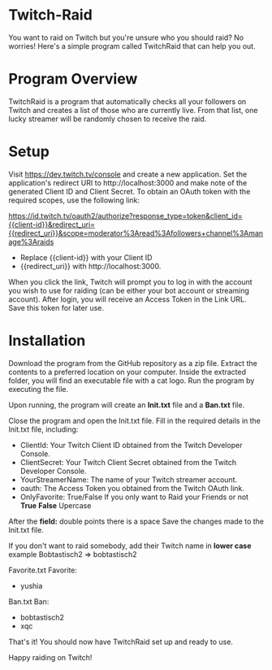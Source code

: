 # Twitch-Raid

You want to raid on Twitch but you're unsure who you should raid? No worries! Here's a simple program called TwitchRaid that can help you out.

# Program Overview

TwitchRaid is a program that automatically checks all your followers on Twitch and creates a list of those who are currently live. From that list, one lucky streamer will be randomly chosen to receive the raid.

# Setup

Visit https://dev.twitch.tv/console and create a new application.
Set the application's redirect URI to http://localhost:3000 and make note of the generated Client ID and Client Secret.
To obtain an OAuth token with the required scopes, use the following link:


https://id.twitch.tv/oauth2/authorize?response_type=token&client_id={{client-id}}&redirect_uri={{redirect_uri}}&scope=moderator%3Aread%3Afollowers+channel%3Amanage%3Araids


- Replace {{client-id}} with your Client ID
- {{redirect_uri}} with http://localhost:3000.


When you click the link, Twitch will prompt you to log in with the account you wish to use for raiding (can be either your bot account or streaming account). After login, you will receive an Access Token in the Link URL. Save this token for later use.

# Installation

Download the program from the GitHub repository as a zip file.
Extract the contents to a preferred location on your computer.
Inside the extracted folder, you will find an executable file with a cat logo.
Run the program by executing the file.

Upon running, the program will create an **Init.txt** file and a **Ban.txt** file.

Close the program and open the Init.txt file.
Fill in the required details in the Init.txt file, including:
- ClientId: Your Twitch Client ID obtained from the Twitch Developer Console.
- ClientSecret: Your Twitch Client Secret obtained from the Twitch Developer Console.
- YourStreamerName: The name of your Twitch streamer account.
- oauth: The Access Token you obtained from the Twitch OAuth link.
- OnlyFavorite: True/False  If you only want to Raid your Friends or not **True** **False** Upercase 

After the **field:** double points there is a space
Save the changes made to the Init.txt file.


If you don't want to raid somebody, add their Twitch name in **lower case** example Bobtastisch2 => bobtastisch2

Favorite.txt
Favorite:
 - yushia

 Ban.txt
 Ban:
 - bobtastisch2
 - xqc
 
That's it! You should now have TwitchRaid set up and ready to use.

Happy raiding on Twitch!

